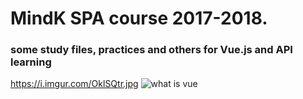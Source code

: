 MindK SPA course 2017-2018.
==============

### some study files, practices and others for Vue.js and API learning

https://i.imgur.com/OklSQtr.jpg
![what is vue](https://i.imgur.com/OklSQtr.jpg)